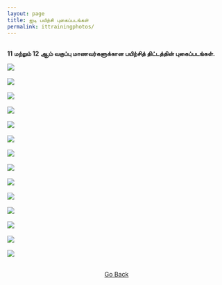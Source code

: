 ```yaml
---
layout: page
title: ஐடி பயிற்சி புகைப்படங்கள்
permalink: ittrainingphotos/
---
```


<br>
<strong> 11 மற்றும் 12 ஆம் வகுப்பு மாணவர்களுக்கான பயிற்சித் திட்டத்தின் புகைப்படங்கள்.</strong>
<br>

![](../assets/images/it_training_01.jpg)
<br> &nbsp;
<br> ![](../assets/images/it_training_02.jpg)
<br> &nbsp;
<br> ![](../assets/images/it_training_03.jpg)
<br> &nbsp;
<br> ![](../assets/images/it_training_04.jpg)
<br> &nbsp;
<br> ![](../assets/images/it_training_05.jpg)
<br> &nbsp;
<br> ![](../assets/images/it_training_06.jpg)
<br> &nbsp;
<br> ![](../assets/images/it_training_07.jpg)
<br> &nbsp;
<br> ![](../assets/images/it_training_08.jpg)
<br> &nbsp;
<br> ![](../assets/images/it_training_09.jpg)
<br> &nbsp;
<br> ![](../assets/images/it_training_10.jpg)
<br> &nbsp;
<br> ![](../assets/images/it_training_11.jpg)
<br> &nbsp;
<br> ![](../assets/images/it_training_12.jpg)
<br> &nbsp;
<br> ![](../assets/images/it_training_13.jpg)
<br> &nbsp;
<br> ![](../assets/images/it_training_14.jpg)
<br> &nbsp;

<p style="text-align: center;"><a href="#" onClick="history.go(-1)">Go Back</a></p>
